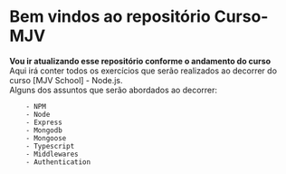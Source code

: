 # Bem vindos ao repositório Curso-MJV


<strong>Vou ir atualizando esse repositório conforme o andamento do curso</strong><br />
    Aqui irá conter todos os exercícios que serão realizados ao decorrer do curso [MJV School] - Node.js.<br />
    Alguns dos assuntos que serão abordados ao decorrer:
    
        - NPM
        - Node
        - Express       
        - Mongodb
        - Mongoose
        - Typescript
        - Middlewares
        - Authentication

   <br />
